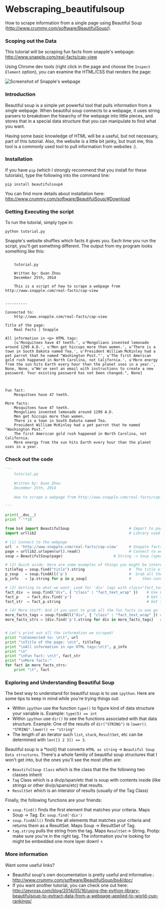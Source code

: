 Webscraping_beautifulsoup
==========


How to scrape information from a single page using Beautiful Soup (http://www.crummy.com/software/BeautifulSoup/).


<h3> Scoping out the Data </h3>

This tutorial will be scraping fun facts from snapple's webpage: http://www.snapple.com/real-facts/cap-view

Using Chrome dev tools (right click in the page and choose the `Inspect Element` option), you can examine the HTML/CSS that renders the page:

![Screenshot of Snapple's webpage](https://github.com/theleastinterestingcoder/Webscraping_beautifulsoup/blob/master/resources/snapple_webpage.png)


<h3> Introduction </h3>

Beautiful soup  is a simple yet powerful tool that pulls information from a single webpage. When beautiful soup connects to a webpage, it uses string parsers to breakdown the hiearchy of the webpage into little pieces, and stores that in a special data structure that you can manipulate to find what you want. 

Having some basic knowledge of HTML will be a useful, but not necessary, part of this tutorial. Also, the website is a little bit janky, but trust me, this tool is a commonly used tool to pull information from websites :). 

<h3> Installation </h3>

If you have `pip` (which I strongly recommend that you install for these tutorials), type the following into the command line:

```
pip install beautifulsoup4
```

You can find more details about installation here: http://www.crummy.com/software/BeautifulSoup/#Download



<h3> Getting Executing the script </h3>

To run the tutorial, simply type in:
```
python tutorial.py
```

Snapple's website shuffles which facts it gives you. Each time you run the script, you'll get something different. The output from my program looks something like this:

```

    tutorial.py
   
    Written by: Quan Zhou
    December 25th, 2014
    
    This is a script of how to scrape a webpage from http://www.snapple.com/real-facts/cap-view


----------

Connected to: 
    http://www.snapple.com/real-facts/cap-view

Title of the page: 
    Real Facts | Snapple

All information in <p> HTML tags:
    [u'Mosquitoes have 47 teeth.', u'Mongolians invented lemonade around 1299 A.D.', u'Men get hiccups more than women.', u'There is a town in South Dakota named Tea.', u'President William McKinley had a pet parrot that he named "Washington Post."', u'The first American gold rush happened in North Carolina, not California.', u'More energy from the sun hits Earth every hour than the planet uses in a year.', None, None, u"We've sent an email with instructions to create a new password. Your existing password has not been changed.", None]



Fun fact: 
    Mosquitoes have 47 teeth.

More facts:
    Mosquitoes have 47 teeth.
    Mongolians invented lemonade around 1299 A.D.
    Men get hiccups more than women.
    There is a town in South Dakota named Tea.
    President William McKinley had a pet parrot that he named "Washington Post."
    The first American gold rush happened in North Carolina, not California.
    More energy from the sun hits Earth every hour than the planet uses in a year.
```
<h3> Check out the code </h3>

```python
'''
    tutorial.py
   
    Written by: Quan Zhou
    December 25th, 2014
    
    How to scrape a webpage from http://www.snapple.com/real-facts/cap-view

'''

print(__doc__)
print "-"*10

from bs4 import BeautifulSoup                           # Import to parse HTML structure
import urllib2                                          # Library used to make connections to a webpage

# (1) Connect to the webpage
url  = 'http://www.snapple.com/real-facts/cap-view'     # Snapple facts (hopefully, this won't be broken)
page = urllib2.urlopen(url).read()                      # Connect to webpage, and convert contents into string
soup = BeautifulSoup(page)                       # String -> Soup (special data structure of information)

# (2) Quick aside: Here are some examples of things you might be interested in
titleTag = soup.find("title").string                    #  The title of the page: u'Real Facts | Snapple'
p_soup   = soup.findAll('p')                            #  Grab all the information wrapped in <p> tags
p_info   = [p.string for p in p_soup]                   #     then convert (Result set) -> List of Strings

# (3) Getting to what we want: Look for 'div' tags with class="fact_text_wrap"
fact_div  = soup.find("div", { "class" : "fact_text_wrap" })    # Use ChromeDevTools to uniquely identify this info
fact_p    = fact_div.find('p')                                  # Get the paragraph buried in the <div> tag
fact_str  = fact_p.string                                       # Get to your fun fact

# (4) More stuff: And if you want to grab all the fun facts in one go
more_facts_tags = soup.findAll("div", { "class" : "fact_text_wrap" }) # use findAll(), not find()
more_facts_strs = [div.find('p').string for div in more_facts_tags]   # For each div, look at the paragraph inside, and convert to string


# Let's print out all the information we scraped!
print "\nConnected to: \n\t", url
print "\nTitle of the page: \n\t", titleTag
print "\nAll information in <p> HTML tags:\n\t", p_info
print "\n"
print "\nFun fact: \n\t", fact_str
print "\nMore facts:"
for fact in more_facts_strs:
    print "\t", fact
```
<h3> Exploring and Understanding Beautiful Soup </h3>

The best way to understand for beautiful soup is to use `ipython`. Here are some tips to keep in mind while you're trying things out:

* Within `ipython` use the function `type()` to figure kind of data structure your variable is. Example: `type(5) == int`
* Within `ipython` use `dir()` to see the functions associated with that data structure. Example: One of the results of `dir("STRING")` is `lower()`. `"STRING".lower() == "string"`
* The length of an iterator such `list`, `stack`, `ResultSet`, etc can be determined with `len([1 2 3]) == 3`. 

   
Beautiful soup is a *tool() that converts `HTML as string` -> `Beautiful Soup Data structures`. There's a whole familiy of beautiful soup structures that I won't get into, but the ones you'll see the most often are:

* `BeautifulSoup Class` which is the class that the the following two classes inherit 
* `Tag` Class which is a div/p/span/etc that is soup with contents inside (like strings or other div/p/spans/etc) that results. 
* `ResultSet` which is an interator of results (usually of the Tag Class) 



Finally, the following functions are your friends:

* `soup.find()` finds the first element that matches your criteria. Maps Soup -> Tag. Ex: `soup.find('div')` 
* `soup.findAll()` finds the all elements that matches your criteria and returns them as a ResultSet. Maps Soup -> ResultSet of Tag. 
* `tag.string` pulls the string from the tag. Maps `ResultSet`-> String. Protip: make sure you're in the right tag. The information you're looking for might be embedded one more layer down! <



<h3> More information </h3>

Want some useful links?
* Beautiful soup's own documentation is pretty useful and informative.: http://www.crummy.com/software/BeautifulSoup/bs4/doc/
* If you want another tutorial, you can check one out here: http://zevross.com/blog/2014/05/16/using-the-python-library-beautifulsoup-to-extract-data-from-a-webpage-applied-to-world-cup-rankings/

